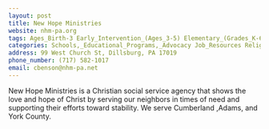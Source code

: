 ```yaml
---
layout: post
title: New Hope Ministries
website: nhm-pa.org
tags: Ages_Birth-3 Early_Intervention_(Ages_3-5) Elementary_(Grades_K-6) Secondary_(Grades_7-12) Post_Secondary_(High_School_and_Beyond)
categories: Schools,_Educational_Programs,_Advocacy Job_Resources Religious
address: 99 West Church St, Dillsburg, PA 17019
phone_number: (717) 582-1017
email: cbenson@nhm-pa.net
---
```

New Hope Ministries is a Christian social service agency that shows the love and hope of Christ by serving our neighbors in times of need and supporting their efforts toward stability. We serve Cumberland ,Adams, and York County.